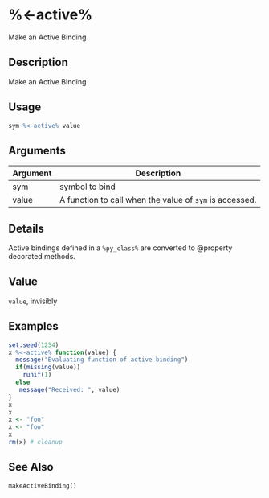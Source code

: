 # %<-active%


Make an Active Binding




## Description

Make an Active Binding





## Usage
```r
sym %<-active% value
```




## Arguments


Argument      |Description
------------- |----------------
sym | symbol to bind
value | A function to call when the value of ``sym`` is accessed.




## Details

Active bindings defined in a `%py_class%` are converted to
@property decorated methods.





## Value

``value``, invisibly





## Examples
```r
set.seed(1234)
x %<-active% function(value) {
  message("Evaluating function of active binding")
  if(missing(value))
    runif(1)
  else
   message("Received: ", value)
}
x
x
x <- "foo"
x <- "foo"
x
rm(x) # cleanup
```




## See Also

`makeActiveBinding()`



